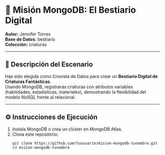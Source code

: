 # 🐉 Misión MongoDB: El Bestiario Digital

**Autor:** Jennifer Torres  
**Base de Datos:** bestiario  
**Colección:** criaturas  

---

## 🎯 Descripción del Escenario

Has sido elegida como Cronista de Datos para crear un **Bestiario Digital de Criaturas Fantásticas**.  
Usando MongoDB, registrarás criaturas con atributos variables (habilidades, estadísticas, materiales), demostrando la flexibilidad del modelo NoSQL frente al relacional.

---

## ⚙️ Instrucciones de Ejecución

1. Instala MongoDB o crea un clúster en MongoDB Atlas.  
2. Clona este repositorio:
   ```bash
   git clone https://github.com/tuusuario/mision-mongodb-tunombre.git
   cd mision-mongodb-tunombre

